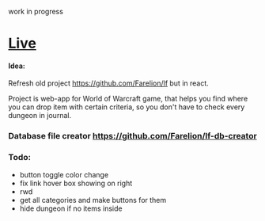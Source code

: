 
work in progress

# [Live](https://lootfinder.netlify.com/) </br>

#### Idea:
Refresh old project https://github.com/Farelion/lf but in react. </br>

Project is web-app for World of Warcraft game, that helps you find where you can drop item with certain criteria, so you don't have to check every dungeon in journal.</br>


### Database file creator https://github.com/Farelion/lf-db-creator



### Todo:
- button toggle color change
- fix link hover box showing on right
- rwd
- get all categories and make buttons for them
- hide dungeon if no items inside
